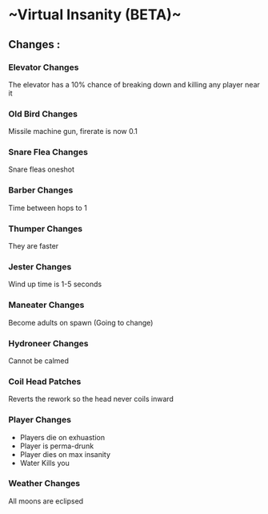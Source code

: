 # ~Virtual Insanity (BETA)~

## Changes :

### Elevator Changes
The elevator has a 10% chance of breaking down and killing any player near it

### Old Bird Changes
Missile machine gun, firerate is now 0.1

### Snare Flea Changes
Snare fleas oneshot

### Barber Changes
Time between hops to 1

### Thumper Changes
They are faster

### Jester Changes
Wind up time is 1-5 seconds

### Maneater Changes
Become adults on spawn (Going to change)

### Hydroneer Changes
Cannot be calmed

### Coil Head Patches
Reverts the rework so the head never coils inward

### Player Changes
- Players die on exhuastion
- Player is perma-drunk
- Player dies on max insanity
- Water Kills you

### Weather Changes
All moons are eclipsed
